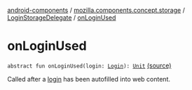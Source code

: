 [android-components](../../index.md) / [mozilla.components.concept.storage](../index.md) / [LoginStorageDelegate](index.md) / [onLoginUsed](./on-login-used.md)

# onLoginUsed

`abstract fun onLoginUsed(login: `[`Login`](../-login/index.md)`): `[`Unit`](https://kotlinlang.org/api/latest/jvm/stdlib/kotlin/-unit/index.html) [(source)](https://github.com/mozilla-mobile/android-components/blob/master/components/concept/storage/src/main/java/mozilla/components/concept/storage/LoginsStorage.kt#L237)

Called after a [login](on-login-used.md#mozilla.components.concept.storage.LoginStorageDelegate$onLoginUsed(mozilla.components.concept.storage.Login)/login) has been autofilled into web content.


